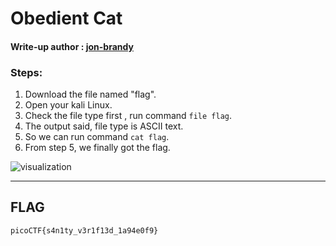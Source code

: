 # Obedient Cat
#### Write-up author : [jon-brandy](https://github.com/jon-brandy)
### Steps:
1. Download the file named "flag".
2. Open your kali Linux.
3. Check the file type first , run command `file flag`.
4. The output said, file type is ASCII text.
5. So we can run command `cat flag`.
6. From step 5, we finally got the flag.

![visualization](https://github.com/jon-brandy/CTF-WRITE-UP/blob/d4b48e1728cb9f35c6f19d944d7d38ddcfa95001/Asset/Obedient%20Cat/Ob-cat.png)


---

## FLAG
```
picoCTF{s4n1ty_v3r1f13d_1a94e0f9}
```
